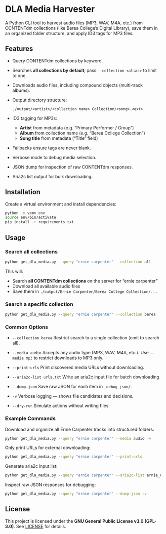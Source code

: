 # DLA Media Harvester

A Python CLI tool to harvest audio files (MP3, WAV, M4A, etc.) from CONTENTdm collections (like Berea College’s Digital Library), save them in an organized folder structure, and apply ID3 tags for MP3 files.

## Features

- Query CONTENTdm collections by keyword.
- Searches **all collections by default**; pass `--collection <alias>` to limit to one.
- Downloads audio files, including compound objects (multi-track albums).
- Output directory structure:

  ```
  ./output/<artist>/<collection name> Collection/<song>.<ext>
  ```

- ID3 tagging for MP3s:
  - **Artist** from metadata (e.g. “Primary Performer / Group”)
  - **Album** from collection name (e.g. “Berea College Collection”)
  - **Song title** from metadata (“Title” field)
- Fallbacks ensure tags are never blank.
- Verbose mode to debug media selection.
- JSON dump for inspection of raw CONTENTdm responses.
- Aria2c list output for bulk downloading.

## Installation

Create a virtual environment and install dependencies:

```bash
python -m venv env
source env/bin/activate
pip install -r requirements.txt
```

## Usage

### Search all collections

```bash
python get_dla_media.py --query "ernie carpenter" --collection all
```

This will:

- Search **all CONTENTdm collections** on the server for “ernie carpenter”
- Download all available audio files
- Save them in `./output/Ernie Carpenter/Berea College Collection/...`

### Search a specific collection

```bash
python get_dla_media.py --query "ernie carpenter" --collection berea
```

### Common Options

- `--collection berea`
  Restrict search to a single collection (omit to search all).

- `--media audio`
  Accepts any audio type (MP3, WAV, M4A, etc.).
  Use `--media mp3` to restrict downloads to MP3 only.

- `--print-urls`
  Print discovered media URLs without downloading.

- `--aria2c-list urls.txt`
  Write an aria2c input file for batch downloading.

- `--dump-json`
  Save raw JSON for each item in `_debug_json/`.

- `-v`
  Verbose logging — shows file candidates and decisions.

- `--dry-run`
  Simulate actions without writing files.

### Example Commands

Download and organize all Ernie Carpenter tracks into structured folders:

```bash
python get_dla_media.py --query "ernie carpenter" --media audio -v
```

Only print URLs for external downloading:

```bash
python get_dla_media.py --query "ernie carpenter" --print-urls
```

Generate aria2c input list:

```bash
python get_dla_media.py --query "ernie carpenter" --aria2c-list ernie_urls.txt
```

Inspect raw JSON responses for debugging:

```bash
python get_dla_media.py --query "ernie carpenter" --dump-json -v
```

## License

This project is licensed under the **GNU General Public License v3.0 (GPL-3.0)**.
See [LICENSE](https://www.gnu.org/licenses/gpl-3.0.en.html) for details.
